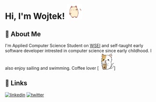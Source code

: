 
# Hi, I'm Wojtek! ![cat](./gifs/cat.gif)


## 🚀 About Me
I'm Applied Computer Science Student on [WSEI](https://wsei.edu.pl) and self-taught early software developer intrested in computer science since early childhood. I also enjoy sailing and swimming.
Coffee lover [![coffee](./gifs/coffee.gif)]


## 🔗 Links
[![linkedin](https://img.shields.io/badge/linkedin-0A66C2?style=for-the-badge&logo=linkedin&logoColor=white)](https://www.linkedin.com/in/wojciech-szyjka-0a4133b8/)
[![twitter](https://img.shields.io/badge/twitter-1DA1F2?style=for-the-badge&logo=twitter&logoColor=white)](https://twitter.com/wojtek_szyjka)

